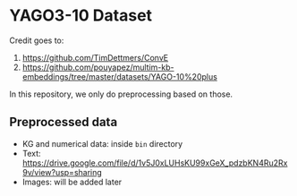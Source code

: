 # YAGO3-10 Dataset

Credit goes to:
1. https://github.com/TimDettmers/ConvE
2. https://github.com/pouyapez/multim-kb-embeddings/tree/master/datasets/YAGO-10%20plus

In this repository, we only do preprocessing based on those.

## Preprocessed data
* KG and numerical data: inside `bin` directory
* Text: https://drive.google.com/file/d/1v5J0xLUHsKU99xGeX_pdzbKN4Ru2Rx9v/view?usp=sharing
* Images: will be added later
